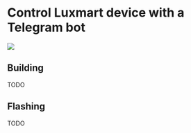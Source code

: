 # Control Luxmart device with a Telegram bot

<img src="demo.gif">

## Building

TODO

## Flashing

TODO

